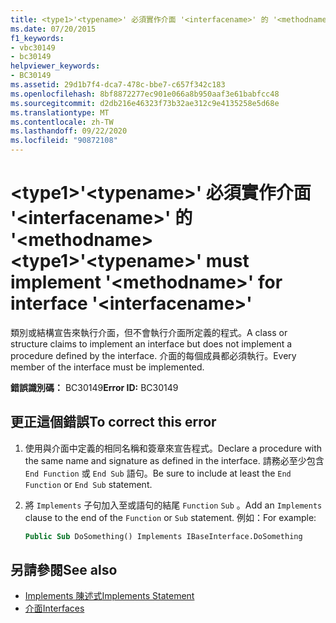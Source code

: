 ```yaml
---
title: <type1>'<typename>' 必須實作介面 '<interfacename>' 的 '<methodname>
ms.date: 07/20/2015
f1_keywords:
- vbc30149
- bc30149
helpviewer_keywords:
- BC30149
ms.assetid: 29d1b7f4-dca7-478c-bbe7-c657f342c183
ms.openlocfilehash: 8bf8872277ec901e066a8b950aaf3e61babfcc48
ms.sourcegitcommit: d2db216e46323f73b32ae312c9e4135258e5d68e
ms.translationtype: MT
ms.contentlocale: zh-TW
ms.lasthandoff: 09/22/2020
ms.locfileid: "90872108"
---
```

# <a name="type1typename-must-implement-methodname-for-interface-interfacename"></a><span data-ttu-id="a4345-102">\<type1>'\<typename>' 必須實作介面 '\<interfacename>' 的 '\<methodname></span><span class="sxs-lookup"><span data-stu-id="a4345-102">\<type1>'\<typename>' must implement '\<methodname>' for interface '\<interfacename>'</span></span>

<span data-ttu-id="a4345-103">類別或結構宣告來執行介面，但不會執行介面所定義的程式。</span><span class="sxs-lookup"><span data-stu-id="a4345-103">A class or structure claims to implement an interface but does not implement a procedure defined by the interface.</span></span> <span data-ttu-id="a4345-104">介面的每個成員都必須執行。</span><span class="sxs-lookup"><span data-stu-id="a4345-104">Every member of the interface must be implemented.</span></span>  
  
 <span data-ttu-id="a4345-105">**錯誤識別碼：** BC30149</span><span class="sxs-lookup"><span data-stu-id="a4345-105">**Error ID:** BC30149</span></span>  
  
## <a name="to-correct-this-error"></a><span data-ttu-id="a4345-106">更正這個錯誤</span><span class="sxs-lookup"><span data-stu-id="a4345-106">To correct this error</span></span>  
  
1. <span data-ttu-id="a4345-107">使用與介面中定義的相同名稱和簽章來宣告程式。</span><span class="sxs-lookup"><span data-stu-id="a4345-107">Declare a procedure with the same name and signature as defined in the interface.</span></span> <span data-ttu-id="a4345-108">請務必至少包含 `End Function` 或 `End Sub` 語句。</span><span class="sxs-lookup"><span data-stu-id="a4345-108">Be sure to include at least the `End Function` or `End Sub` statement.</span></span>  
  
2. <span data-ttu-id="a4345-109">將 `Implements` 子句加入至或語句的結尾 `Function` `Sub` 。</span><span class="sxs-lookup"><span data-stu-id="a4345-109">Add an `Implements` clause to the end of the `Function` or `Sub` statement.</span></span> <span data-ttu-id="a4345-110">例如：</span><span class="sxs-lookup"><span data-stu-id="a4345-110">For example:</span></span>  
  
    ```vb  
    Public Sub DoSomething() Implements IBaseInterface.DoSomething  
    ```  
  
## <a name="see-also"></a><span data-ttu-id="a4345-111">另請參閱</span><span class="sxs-lookup"><span data-stu-id="a4345-111">See also</span></span>

- [<span data-ttu-id="a4345-112">Implements 陳述式</span><span class="sxs-lookup"><span data-stu-id="a4345-112">Implements Statement</span></span>](../statements/implements-statement.md)
- [<span data-ttu-id="a4345-113">介面</span><span class="sxs-lookup"><span data-stu-id="a4345-113">Interfaces</span></span>](../../programming-guide/language-features/interfaces/index.md)
